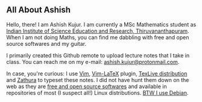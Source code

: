 ## All About Ashish
Hello, there! I am Ashish Kujur. I am currently a MSc Mathematics student as [Indian Institute of Science Education and Research, Thiruvananthapuram](https://www.iisertvm.ac.in/). When I am not doing Maths, you can find me dabbling with free and open source softwares and my guitar. 

I primarily created this Github remote to upload lecture notes that I take in class. You can reach me on my e-mail: [ashish.kujur@protonmail.com](mailto:ashish.kujur@protonmail.com). 

In case, you're curious: I use [Vim](https://www.vim.org/), [Vim-LaTeX](http://vim-latex.sourceforge.net/) plugin, [TexLive distribution](https://tug.org/texlive/) and [Zathura](https://pwmt.org/projects/zathura/) to typeset these notes. I did not have hunt them down on the web as they are [free and open source softwares](https://en.wikipedia.org/wiki/Free_and_open-source_software) and available in repositories of most (I suspect all!) Linux distributions. [BTW I use Debian](https://knowyourmeme.com/memes/btw-i-use-arch).

<!--
**ashishKujur7/ashishKujur7** is a ✨ _special_ ✨ repository because its `README.md` (this file) appears on your GitHub profile.

Here are some ideas to get you started:

- 🔭 I’m currently working on ...
- 🌱 I’m currently learning ...
- 👯 I’m looking to collaborate on ...
- 🤔 I’m looking for help with ...
- 💬 Ask me about ...
- 📫 How to reach me: ...
- 😄 Pronouns: ...
- ⚡ Fun fact: ...
-->

